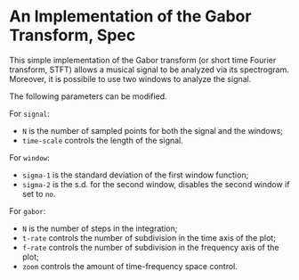 # An Implementation of the Gabor Transform, Spec

This simple implementation of the Gabor transform (or short time Fourier transform, STFT) allows a musical signal to be analyzed via its spectrogram. Moreover, it is possibile to use two windows to analyze the signal.

The following parameters can be modified.

For `signal`:
- `N` is the number of sampled points for both the signal and the windows;
- `time-scale` controls the length of the signal.

For `window`:
- `sigma-1` is the standard deviation of the first window function;
- `sigma-2` is the s.d. for the second window, disables the second window if set to `no`.

For `gabor`:
- `N` is the number of steps in the integration;
- `t-rate` controls the number of subdivision in the time axis of the plot;
- `f-rate` controls the number of subdivision in the frequency axis of the plot;
- `zoom` controls the amount of time-frequency space control.